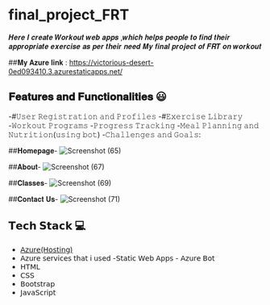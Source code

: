 # final_project_FRT
𝑯𝒆𝒓𝒆 𝑰 𝒄𝒓𝒆𝒂𝒕𝒆 𝑾𝒐𝒓𝒌𝒐𝒖𝒕 𝒘𝒆𝒃 𝒂𝒑𝒑𝒔 ,𝒘𝒉𝒊𝒄𝒉 𝒉𝒆𝒍𝒑𝒔 𝒑𝒆𝒐𝒑𝒍𝒆 𝒕𝒐 𝒇𝒊𝒏𝒅 𝒕𝒉𝒆𝒊𝒓 𝒂𝒑𝒑𝒓𝒐𝒑𝒓𝒊𝒂𝒕𝒆 𝒆𝒙𝒆𝒓𝒄𝒊𝒔𝒆 𝒂𝒔 𝒑𝒆𝒓 𝒕𝒉𝒆𝒊𝒓 𝒏𝒆𝒆𝒅
𝑴𝒚 𝒇𝒊𝒏𝒂𝒍 𝒑𝒓𝒐𝒋𝒆𝒄𝒕 𝒐𝒇 𝑭𝑹𝑻 𝒐𝒏 𝒘𝒐𝒓𝒌𝒐𝒖𝒕

##𝐌𝐲 𝐀𝐳𝐮𝐫𝐞 𝐥𝐢𝐧𝐤 : https://victorious-desert-0ed093410.3.azurestaticapps.net/

## 𝐅𝐞𝐚𝐭𝐮𝐫𝐞𝐬 𝐚𝐧𝐝 𝐅𝐮𝐧𝐜𝐭𝐢𝐨𝐧𝐚𝐥𝐢𝐭𝐢𝐞𝐬 😃
-#𝚄𝚜𝚎𝚛 𝚁𝚎𝚐𝚒𝚜𝚝𝚛𝚊𝚝𝚒𝚘𝚗 𝚊𝚗𝚍 𝙿𝚛𝚘𝚏𝚒𝚕𝚎𝚜
-#𝙴𝚡𝚎𝚛𝚌𝚒𝚜𝚎 𝙻𝚒𝚋𝚛𝚊𝚛𝚢
-𝚆𝚘𝚛𝚔𝚘𝚞𝚝 𝙿𝚛𝚘𝚐𝚛𝚊𝚖𝚜
-𝙿𝚛𝚘𝚐𝚛𝚎𝚜𝚜 𝚃𝚛𝚊𝚌𝚔𝚒𝚗𝚐
-𝙼𝚎𝚊𝚕 𝙿𝚕𝚊𝚗𝚗𝚒𝚗𝚐 𝚊𝚗𝚍 𝙽𝚞𝚝𝚛𝚒𝚝𝚒𝚘𝚗(𝚞𝚜𝚒𝚗𝚐 𝚋𝚘𝚝)
-𝙲𝚑𝚊𝚕𝚕𝚎𝚗𝚐𝚎𝚜 𝚊𝚗𝚍 𝙶𝚘𝚊𝚕𝚜:


 ##𝐇𝐨𝐦𝐞𝐩𝐚𝐠𝐞-
![Screenshot (65)](https://user-images.githubusercontent.com/120090782/232452926-984ce182-9a86-4988-a190-ff1d92dc5874.png)

##𝐀𝐛𝐨𝐮𝐭-
![Screenshot (67)](https://user-images.githubusercontent.com/120090782/232454546-4ef4bbc2-1ee7-4ae6-9a59-10919cc42447.png)

##𝐂𝐥𝐚𝐬𝐬𝐞𝐬-
![Screenshot (69)](https://user-images.githubusercontent.com/120090782/232454853-c1bd1099-57ed-4266-aecd-8c6229b316e1.png)


##𝐂𝐨𝐧𝐭𝐚𝐜𝐭 𝐔𝐬-
![Screenshot (71)](https://user-images.githubusercontent.com/120090782/232455072-e8e63d45-a0ce-4d5f-bd8d-e51a8d42b2ea.png)

## 𝗧𝗲𝗰𝗵 𝗦𝘁𝗮𝗰𝗸 💻
- [𝖠𝗓𝗎𝗋𝖾(𝖧𝗈𝗌𝗍𝗂𝗇𝗀)](𝗁𝗍𝗍𝗉𝗌://𝖺𝗓𝗎𝗋𝖾.𝗆𝗂𝖼𝗋𝗈𝗌𝗈𝖿𝗍.𝖼𝗈𝗆/𝖾𝗇-𝗂𝗇/𝖿𝖾𝖺𝗍𝗎𝗋𝖾𝗌/𝖺𝗓𝗎𝗋𝖾-𝗉𝗈𝗋𝗍𝖺𝗅/) 
- 𝖠𝗓𝗎𝗋𝖾 𝗌𝖾𝗋𝗏𝗂𝖼𝖾𝗌 𝗍𝗁𝖺𝗍 𝗂 𝗎𝗌𝖾𝖽 -𝖲𝗍𝖺𝗍𝗂𝖼 𝖶𝖾𝖻 𝖠𝗉𝗉𝗌 - 𝖠𝗓𝗎𝗋𝖾 𝖡𝗈𝗍
- 𝖧𝖳𝖬𝖫 
- 𝖢𝖲𝖲 
- 𝖡𝗈𝗈𝗍𝗌𝗍𝗋𝖺𝗉
- 𝖩𝖺𝗏𝖺𝖲𝖼𝗋𝗂𝗉𝗍

